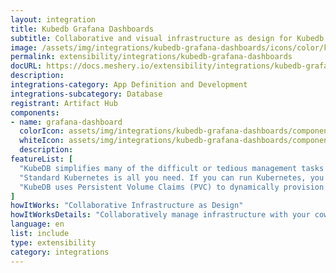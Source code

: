 ```yaml
---
layout: integration
title: Kubedb Grafana Dashboards
subtitle: Collaborative and visual infrastructure as design for Kubedb Grafana Dashboards
image: /assets/img/integrations/kubedb-grafana-dashboards/icons/color/kubedb-grafana-dashboards-color.svg
permalink: extensibility/integrations/kubedb-grafana-dashboards
docURL: https://docs.meshery.io/extensibility/integrations/kubedb-grafana-dashboards
description: 
integrations-category: App Definition and Development
integrations-subcategory: Database
registrant: Artifact Hub
components: 
- name: grafana-dashboard
  colorIcon: assets/img/integrations/kubedb-grafana-dashboards/components/grafana-dashboard/icons/color/grafana-dashboard-color.svg
  whiteIcon: assets/img/integrations/kubedb-grafana-dashboards/components/grafana-dashboard/icons/white/grafana-dashboard-white.svg
  description: 
featureList: [
  "KubeDB simplifies many of the difficult or tedious management tasks of running a production grade databases on private and public clouds. Maintain one stack for all your stateless and stateful applications and simplify the operational complexity.",
  "Standard Kubernetes is all you need. If you can run Kubernetes, you can provision and manage databases using KubeDB. Use standard Kubernetes CLI and API to provision and manage databases.",
  "KubeDB uses Persistent Volume Claims (PVC) to dynamically provision disks for database instances. Using appropriately defined StorageClasses, KubeDB provisioned database instances are designed to scale from small development workloads up to performance-intensive workloads on private and public cloud environments."
]
howItWorks: "Collaborative Infrastructure as Design"
howItWorksDetails: "Collaboratively manage infrastructure with your coworkers synchronously sharing the same designs."
language: en
list: include
type: extensibility
category: integrations
---
```

